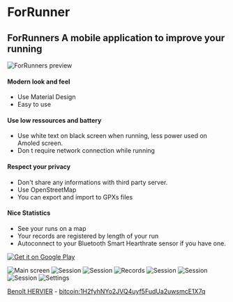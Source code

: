 # ForRunner
 
## ForRunners A mobile application to improve your running
![ForRunners preview][1] 
 
####  Modern look and feel
* Use Material Design 
* Easy to use 

####  Use low ressources and battery 
* Use white text on black screen when running, less power used on Amoled screen. 
* Don t require network connection while running 

####  Respect your privacy 
* Don't share any informations with third party server. 
* Use OpenStreetMap 
* You can export and import to GPXs files 
####  Nice Statistics 
* See your runs on a map 
* Your records are registered by length of your run 
* Autoconnect to your Bluetooth Smart Hearthrate sensor if you have one. 

[ ![Get it on Google Play][2] ][3]

![Main screen][5] ![Session][6] ![Session][7] ![Records][8] ![Session][9] ![Session][10] ![Session][11] ![Settings][12] 

[Benoît HERVIER][13] - [bitcoin:1H2fyhNYo2JVQ4uyf5FudUa2uwsmcE1X7q](bitcoin:1H2fyhNYo2JVQ4uyf5FudUa2uwsmcE1X7q)

[1]: http://khertan.net/projects/forrunners/img/main.png
[2]: https://developer.android.com/images/brand/en_generic_rgb_wo_60.png
[3]: https://play.google.com/store/apps/details?id=net.khertan.forrunners
[4]: http://khertan.net/projects/forrunners/img/qrcode.png
[5]: http://khertan.net/projects/forrunners/screenshots/main.png
[6]: http://khertan.net/projects/forrunners/screenshots/session.png
[7]: http://khertan.net/projects/forrunners/screenshots/session2.png
[8]: http://khertan.net/projects/forrunners/screenshots/records.png
[9]: http://khertan.net/projects/forrunners/screenshots/session3.png
[10]: http://khertan.net/projects/forrunners/screenshots/session4.png
[11]: http://khertan.net/projects/forrunners/screenshots/session5.png
[12]: http://khertan.net/projects/forrunners/screenshots/settings.png
[13]: http://khertan.net
